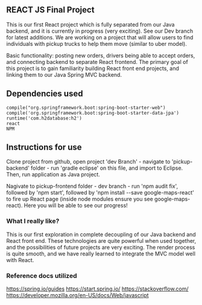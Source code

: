## REACT JS Final Project

This is our first React project which is fully separated from our Java backend, and it is currently in progress (very exciting). See our Dev branch for latest additions. We are working on a project that will allow users to find individuals with pickup trucks to help them move (similar to uber model).

Basic functionality: posting new orders, drivers being able to accept orders, and connecting backend to separate React frontend. The primary goal of this project is to gain familiarity building React front end projects, and linking them to our Java Spring MVC backend.

## Dependencies used
    compile("org.springframework.boot:spring-boot-starter-web")
    compile('org.springframework.boot:spring-boot-starter-data-jpa')
    runtime('com.h2database:h2')
    react
    NPM
    
## Instructions for use 

Clone project from github, open project 'dev Branch' - navigate to 'pickup-backend' folder - run 'gradle eclipse' on this file, and import to Eclipse. Then, run application as Java project. 


Nagivate to pickup-frontend folder - dev branch - run 'npm audit fix', followed by 'npm start', followed by 'npm install --save google-maps-react' to fire up React page (inside node modules ensure you see google-maps-react). Here you will be able to see our progress!

### What I really like?

This is our first exploration in complete decoupling of our Java backend and React front end.  These technologies are quite powerful when used together, and the possibilities of future projects are very exciting. The render process is quite smooth, and we have really learned to integrate the MVC model well with React.  

### Reference docs utilized
https://spring.io/guides 
https://start.spring.io/
https://stackoverflow.com/
https://developer.mozilla.org/en-US/docs/Web/javascript



